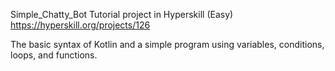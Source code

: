 Simple_Chatty_Bot
Tutorial project in Hyperskill (Easy)
https://hyperskill.org/projects/126

The basic syntax of Kotlin and a simple program using variables, conditions, loops, and functions.
